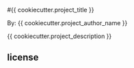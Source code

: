 #{{ cookiecutter.project_title }} 

By: {{ cookiecutter.project_author_name }}

{{ cookiecutter.project_description }}

## license